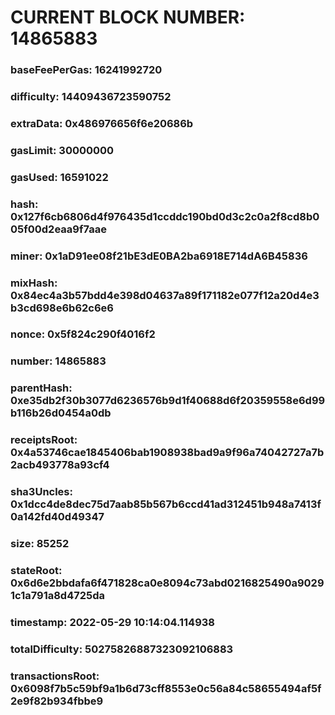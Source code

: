 # CURRENT BLOCK NUMBER: 14865883

### baseFeePerGas: 16241992720
### difficulty: 14409436723590752
### extraData: 0x486976656f6e20686b
### gasLimit: 30000000
### gasUsed: 16591022
### hash: 0x127f6cb6806d4f976435d1ccddc190bd0d3c2c0a2f8cd8b005f00d2eaa9f7aae
### miner: 0x1aD91ee08f21bE3dE0BA2ba6918E714dA6B45836
### mixHash: 0x84ec4a3b57bdd4e398d04637a89f171182e077f12a20d4e3b3cd698e6b62c6e6
### nonce: 0x5f824c290f4016f2
### number: 14865883
### parentHash: 0xe35db2f30b3077d6236576b9d1f40688d6f20359558e6d99b116b26d0454a0db
### receiptsRoot: 0x4a53746cae1845406bab1908938bad9a9f96a74042727a7b2acb493778a93cf4
### sha3Uncles: 0x1dcc4de8dec75d7aab85b567b6ccd41ad312451b948a7413f0a142fd40d49347
### size: 85252
### stateRoot: 0x6d6e2bbdafa6f471828ca0e8094c73abd0216825490a90291c1a791a8d4725da
### timestamp: 2022-05-29 10:14:04.114938
### totalDifficulty: 50275826887323092106883
### transactionsRoot: 0x6098f7b5c59bf9a1b6d73cff8553e0c56a84c58655494af5f2e9f82b934fbbe9
